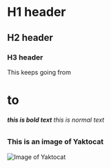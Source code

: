 # H1 header
## H2 header
### H3 header

This keeps going from <h1> to <h6>

**this is bold text**
this is normal text
### This is an image of Yaktocat
![Image of Yaktocat](https://octodex.github.com/images/yaktocat.png)
